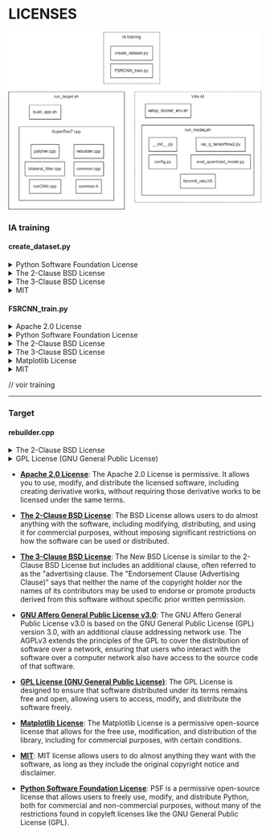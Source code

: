 # LICENSES

![architecture](./architecture_SuperRes7.png)

### IA training

#### **create_dataset.py**

<details>
<summary>Python Software Foundation License</summary>
  
  <details>
  
  <summary>Libraries :</summary>
  
  - arpgarse
  - multiprocessing
  - os
  </details>
</details>

<details>
<summary>The 2-Clause BSD License</summary>
  
  <details>
  
  <summary>Libraries :</summary>
  
  - cv2
  </details>
</details>

<details>
<summary>The 3-Clause BSD License</summary>

  <details>
  
  <summary>Libraries :</summary>
  
  - NumPy
  </details>
</details>

<details>
<summary>MIT</summary>

  <details>
  
  <summary>Libraries :</summary>
  
  - tqdm
  </details>
</details>

#### **FSRCNN_train.py**

<details>
<summary>Apache 2.0 License</summary>

  <details>
  
  <summary>Libraries :</summary>
  
  - TensorFlow
  </details>
</details>

<details>
<summary>Python Software Foundation License</summary>
  
  <details>
  
  <summary>Libraries :</summary>
  
  - arpgarse
  - gc
  - json
  - os
  </details>
</details>

<details>
<summary>The 2-Clause BSD License</summary>
  
  <details>
  
  <summary>Libraries :</summary>
  
  - cv2
  - scikit-learn
  </details>
</details>

<details>
<summary>The 3-Clause BSD License</summary>

  <details>
  
  <summary>Libraries :</summary>
  
  - NumPy
  </details>
</details>

<details>
<summary>Matplotlib License</summary>

  <details>
  
  <summary>Libraries :</summary>
  
  - matplotlib
  </details>
</details>

<details>
<summary>MIT</summary>

  <details>
  
  <summary>Libraries :</summary>
  
  - tqdm
  - livelossplot
  </details>
</details>

// voir training

---
### Target

#### **rebuilder.cpp**

<details>
<summary>The 2-Clause BSD License</summary>
  
  <details>
  
  <summary>Libraries :</summary>
  
  - OpenCV
  </details>
</details>

<details>
<summary>GPL License (GNU General Public License)</summary>

  <details>
  
  <summary>Libraries :</summary>
  
  - iostream
  - string
  - vector
  - dirent.h
  - sys/stat.h
  </details>
</details>



- [**Apache 2.0 License**](https://www.apache.org/licenses/LICENSE-2.0): The Apache 2.0 License is permissive. It allows you to use, modify, and distribute the licensed software, including creating derivative works, without requiring those derivative works to be licensed under the same terms.

- [**The 2-Clause BSD License**](https://opensource.org/license/bsd-2-clause/): The BSD License allows users to do almost anything with the software, including modifying, distributing, and using it for commercial purposes, without imposing significant restrictions on how the software can be used or distributed.

- [**The 3-Clause BSD License**](https://opensource.org/license/bsd-3-clause/): The New BSD License is similar to the 2-Clause BSD License but includes an additional clause, often referred to as the "advertising clause. The "Endorsement Clause (Advertising Clause)” says that neither the name of the copyright holder nor the names of its contributors may be used to endorse or promote products derived from this software without specific prior written permission.

- [**GNU Affero General Public License v3.0**](https://www.gnu.org/licenses/agpl-3.0.en.html): The GNU Affero General Public License v3.0 is based on the GNU General Public License (GPL) version 3.0, with an additional clause addressing network use. The AGPLv3 extends the principles of the GPL to cover the distribution of software over a network, ensuring that users who interact with the software over a computer network also have access to the source code of that software.

- [**GPL License (GNU General Public License)**](https://www.gnu.org/licenses/gpl-3.0.html): The GPL License is designed to ensure that software distributed under its terms remains free and open, allowing users to access, modify, and distribute the software freely.

- [**Matplotlib License**](https://github.com/matplotlib/matplotlib/blob/main/LICENSE/LICENSE): The Matplotlib License is a permissive open-source license that allows for the free use, modification, and distribution of the library, including for commercial purposes, with certain conditions.

- [**MIT**](https://opensource.org/license/mit/): MIT license allows users to do almost anything they want with the software, as long as they include the original copyright notice and disclaimer.

- [**Python Software Foundation License**](https://www.python.org/download/releases/3.4.0/license/): PSF is a permissive open-source license that allows users to freely use, modify, and distribute Python, both for commercial and non-commercial purposes, without many of the restrictions found in copyleft licenses like the GNU General Public License (GPL).
